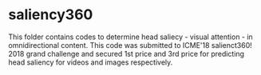 # saliency360
This folder contains codes to determine head saliecy - visual attention - in omnidirectional content. This code was submitted to ICME'18 salienct360! 2018 grand challenge and secured 1st price and 3rd price for predicting head saliency for videos and images respectively.  
